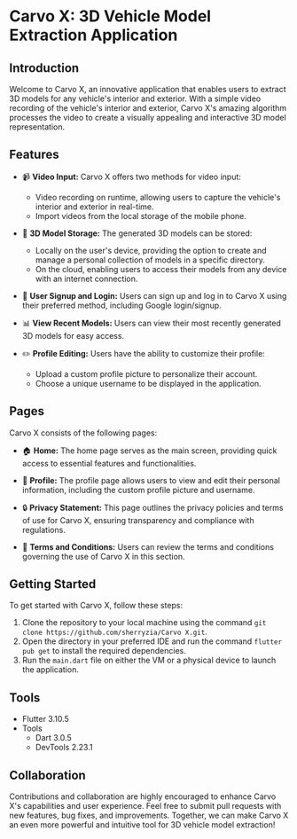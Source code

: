 # Carvo X: 3D Vehicle Model Extraction Application



## Introduction

Welcome to Carvo X, an innovative application that enables users to extract 3D models for any vehicle's interior and exterior. With a simple video recording of the vehicle's interior and exterior, Carvo X's amazing algorithm processes the video to create a visually appealing and interactive 3D model representation.

## Features

- :video_camera: **Video Input:** Carvo X offers two methods for video input:
    - Video recording on runtime, allowing users to capture the vehicle's interior and exterior in real-time.
    - Import videos from the local storage of the mobile phone.

- :file_folder: **3D Model Storage:** The generated 3D models can be stored:
    - Locally on the user's device, providing the option to create and manage a personal collection of models in a specific directory.
    - On the cloud, enabling users to access their models from any device with an internet connection.

- :busts_in_silhouette: **User Signup and Login:** Users can sign up and log in to Carvo X using their preferred method, including Google login/signup.

- :bar_chart: **View Recent Models:** Users can view their most recently generated 3D models for easy access.

- :pencil2: **Profile Editing:** Users have the ability to customize their profile:
    - Upload a custom profile picture to personalize their account.
    - Choose a unique username to be displayed in the application.

## Pages

Carvo X consists of the following pages:

- :house: **Home:** The home page serves as the main screen, providing quick access to essential features and functionalities.

- :bust_in_silhouette: **Profile:** The profile page allows users to view and edit their personal information, including the custom profile picture and username.

- :lock: **Privacy Statement:** This page outlines the privacy policies and terms of use for Carvo X, ensuring transparency and compliance with regulations.

- :scroll: **Terms and Conditions:** Users can review the terms and conditions governing the use of Carvo X in this section.

## Getting Started

To get started with Carvo X, follow these steps:

1. Clone the repository to your local machine using the command `git clone https://github.com/sherryzia/Carvo X.git`.
2. Open the directory in your preferred IDE and run the command `flutter pub get` to install the required dependencies.
3. Run the `main.dart` file on either the VM or a physical device to launch the application.

## Tools

- Flutter 3.10.5
- Tools
    - Dart 3.0.5
    - DevTools 2.23.1

## Collaboration

Contributions and collaboration are highly encouraged to enhance Carvo X's capabilities and user experience. Feel free to submit pull requests with new features, bug fixes, and improvements. Together, we can make Carvo X an even more powerful and intuitive tool for 3D vehicle model extraction!
